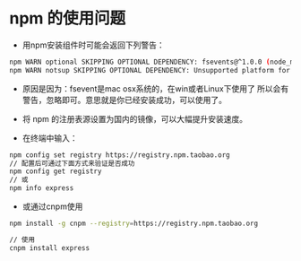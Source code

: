 # npm 的使用问题

- 用npm安装组件时可能会返回下列警告：

```bash
npm WARN optional SKIPPING OPTIONAL DEPENDENCY: fsevents@^1.0.0 (node_modules\chokidar\node_modules\fsevents):
npm WARN notsup SKIPPING OPTIONAL DEPENDENCY: Unsupported platform for fsevents@1.1.2: wanted {"os":"darwin","arch":"any"} (current: {"os":"win32","arch":"x64"})
```

- 原因是因为：fsevent是mac osx系统的，在win或者Linux下使用了 所以会有警告，忽略即可。意思就是你已经安装成功，可以使用了。

- 将 npm 的注册表源设置为国内的镜像，可以大幅提升安装速度。
- 在终端中输入：

```bash
npm config set registry https://registry.npm.taobao.org
// 配置后可通过下面方式来验证是否成功
npm config get registry
// 或
npm info express
```

- 或通过cnpm使用

```bash
npm install -g cnpm --registry=https://registry.npm.taobao.org

// 使用
cnpm install express
```